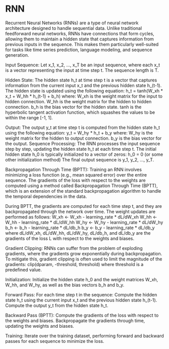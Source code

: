 # RNN

Recurrent Neural Networks (RNNs) are a type of neural network architecture designed to handle sequential data. Unlike traditional feedforward neural networks, RNNs have connections that form cycles, allowing them to maintain a hidden state that captures information from previous inputs in the sequence. This makes them particularly well-suited for tasks like time series prediction, language modeling, and sequence generation.



Input Sequence: Let x_1, x_2, ..., x_T be an input sequence, where each x_t is a vector representing the input at time step t. The sequence length is T.

Hidden State: The hidden state h_t at time step t is a vector that captures information from the current input x_t and the previous hidden state h_(t-1). The hidden state is updated using the following equation:
h_t = tanh(W_xh * x_t + W_hh * h_(t-1) + b_h)
where:
W_xh is the weight matrix for the input to hidden connection.
W_hh is the weight matrix for the hidden to hidden connection.
b_h is the bias vector for the hidden state.
tanh is the hyperbolic tangent activation function, which squashes the values to be within the range [-1, 1].

Output: The output y_t at time step t is computed from the hidden state h_t using the following equation:
y_t = W_hy * h_t + b_y
where:
W_hy is the weight matrix for the hidden to output connection.
b_y is the bias vector for the output.
Sequence Processing: The RNN processes the input sequence step by step, updating the hidden state h_t at each time step t. The initial hidden state h_0 is typically initialized to a vector of zeros:
h_0 = 0 (or some other initialization method)
The final output sequence is y_1, y_2, ..., y_T.


Backpropagation Through Time (BPTT): Training an RNN involves minimizing a loss function (e.g., mean squared error) over the entire sequence. The gradients of the loss with respect to the weights are computed using a method called Backpropagation Through Time (BPTT), which is an extension of the standard backpropagation algorithm to handle the temporal dependencies in the data.

During BPTT, the gradients are computed for each time step t, and they are backpropagated through the network over time. The weight updates are performed as follows:
W_xh <- W_xh - learning_rate * dL/dW_xh
W_hh <- W_hh - learning_rate * dL/dW_hh
W_hy <- W_hy - learning_rate * dL/dW_hy
b_h <- b_h - learning_rate * dL/db_h
b_y <- b_y - learning_rate * dL/db_y
where dL/dW_xh, dL/dW_hh, dL/dW_hy, dL/db_h, and dL/db_y are the gradients of the loss L with respect to the weights and biases.

Gradient Clipping: RNNs can suffer from the problem of exploding gradients, where the gradients grow exponentially during backpropagation. To mitigate this, gradient clipping is often used to limit the magnitude of the gradients:
clip(dparam, -threshold, threshold)
where threshold is a predefined value.


Initialization: Initialize the hidden state h_0 and the weight matrices W_xh, W_hh, and W_hy, as well as the bias vectors b_h and b_y.

Forward Pass:
For each time step t in the sequence:
Compute the hidden state h_t using the current input x_t and the previous hidden state h_(t-1).
Compute the output y_t from the hidden state h_t.

Backward Pass (BPTT):
Compute the gradients of the loss with respect to the weights and biases.
Backpropagate the gradients through time, updating the weights and biases.

Training:
Iterate over the training dataset, performing forward and backward passes for each sequence to minimize the loss.
